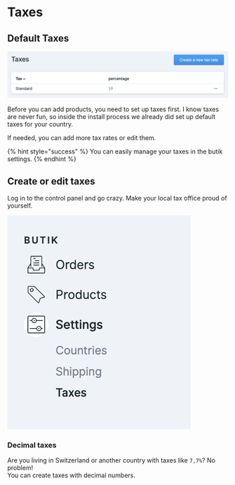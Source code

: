 # Taxes

## Default Taxes

![German taxes live in action](../.gitbook/assets/taxes.png)

Before you can add products, you need to set up taxes first. I know taxes are never fun, so inside the install process we already did set up default taxes for your country. 

If needed, you can add more tax rates or edit them.

{% hint style="success" %}
You can easily manage your taxes in the butik settings.
{% endhint %}

## Create or edit taxes

Log in to the control panel and go crazy. Make your local tax office proud of yourself. 

![](../.gitbook/assets/taxes-menu.png)

### Decimal taxes

Are you living in Switzerland or another country with taxes like `7,7%`? No problem!  
You can create taxes with decimal numbers.

